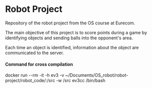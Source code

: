 # Robot Project

Repository of the robot project from the OS course at Eurecom. 

The main objective of this project is to score points during a game by identifying objects and sending balls into the opponent's area. 

Each time an object is identified, information about the object are communicated to the server. 

#### Command for cross compilation
docker run --rm -it -h ev3 -v ~/Documents/OS_robot/robot-project/robot_code/:/src -w /src ev3cc /bin/bash
